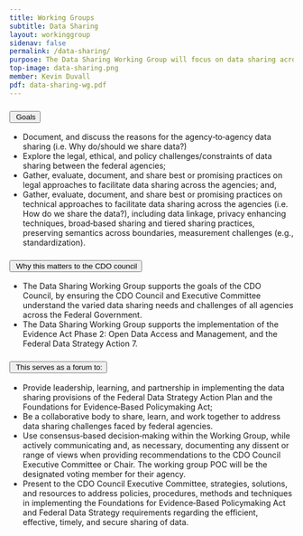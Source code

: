 ```yaml
---
title: Working Groups
subtitle: Data Sharing
layout: workinggroup
sidenav: false
permalink: /data-sharing/
purpose: The Data Sharing Working Group will focus on data sharing across federal agencies, and develop a set of well‐written and diverse use cases identified through Listening Sessions, Focus Groups, Environmental Scans, Systematic Web Searches, Document Reviews, and Literature Reviews. These annotated use cases will be available through a Use Case Resource Center.
top-image: data-sharing.png
member: Kevin Duvall
pdf: data-sharing-wg.pdf
---
```


<h3 class="usa-accordion__heading"><button class="usa-accordion__button bg-accent-cool-lighter" aria-expanded="false" aria-controls="m-a1"><img src="{{site.baseurl}}/assets/images/icons/ribbon-outline.svg" class="workinggroup__accordion-icon" alt=""> Goals</button></h3>
<div id="m-a1" class="usa-accordion__content">
  <ul>
      <li>Document, and discuss the reasons for the agency‐to‐agency data sharing (i.e. Why do/should we share data?)</li>
      <li>Explore the legal, ethical, and policy challenges/constraints of data sharing between the federal agencies;</li>
      <li>Gather, evaluate, document, and share best or promising practices on legal approaches to facilitate data sharing across the agencies; and,</li>
      <li>Gather, evaluate, document, and share best or promising practices on technical approaches to facilitate data sharing across the agencies (i.e. How do we share the data?), including data linkage, privacy enhancing techniques, broad‐based sharing and tiered sharing practices, preserving semantics across boundaries, measurement challenges (e.g., standardization).</li>
  </ul>
</div>
<h3 class="usa-accordion__heading"><button class="usa-accordion__button bg-accent-cool-lighter" aria-expanded="false" aria-controls="m-a2"><img src="{{site.baseurl}}/assets/images/icons/question-circle.svg" class="workinggroup__accordion-icon" alt=""> Why this matters to the CDO council</button></h3>
<div id="m-a2" class="usa-accordion__content">
  <ul>
      <li>The Data Sharing Working Group supports the goals of the CDO Council, by ensuring the CDO Council and Executive Committee understand the varied data sharing needs and challenges of all agencies across the Federal Government.</li>
      <li>The Data Sharing Working Group supports the implementation of the Evidence Act Phase 2:  Open Data Access and Management, and the Federal Data Strategy Action 7.</li>
  </ul>
</div>    
<h3 class="usa-accordion__heading"><button class="usa-accordion__button bg-accent-cool-lighter" aria-expanded="false" aria-controls="m-a3"><img src="{{site.baseurl}}/assets/images/icons/forum.svg" class="workinggroup__accordion-icon" alt=""> This serves as a forum to:</button></h3>
<div id="m-a3" class="usa-accordion__content">
  <ul>
      <li>Provide leadership, learning, and partnership in implementing the data sharing provisions of the Federal Data Strategy Action Plan and the Foundations for Evidence‐Based Policymaking Act;</li>
      <li>Be a collaborative body to share, learn, and work together to address data sharing challenges faced by federal agencies.</li>
      <li>Use consensus‐based decision‐making within the Working Group, while actively communicating and, as necessary, documenting any dissent or range of views when providing recommendations to the CDO Council Executive Committee or Chair. The working group POC will be the designated voting member for their agency.</li>
      <li>Present to the CDO Council Executive Committee, strategies, solutions, and resources to address policies, procedures, methods and techniques in implementing the Foundations for Evidence‐Based Policymaking Act and Federal Data Strategy requirements regarding the efficient, effective, timely, and secure sharing of data.  </li>
  </ul>
</div>